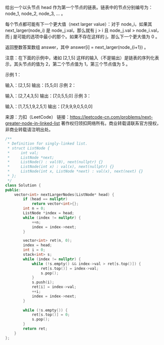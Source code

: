 给出一个以头节点 head 作为第一个节点的链表。链表中的节点分别编号为：node_1, node_2, node_3, ... 。

每个节点都可能有下一个更大值（next larger value）：对于 node_i，如果其 next_larger(node_i) 是 node_j.val，那么就有 j > i 且  node_j.val > node_i.val，而 j 是可能的选项中最小的那个。如果不存在这样的 j，那么下一个更大值为 0 。

返回整数答案数组 answer，其中 answer[i] = next_larger(node_{i+1}) 。

注意：在下面的示例中，诸如 [2,1,5] 这样的输入（不是输出）是链表的序列化表示，其头节点的值为 2，第二个节点值为 1，第三个节点值为 5 。

 

示例 1：

输入：[2,1,5]
输出：[5,5,0]
示例 2：

输入：[2,7,4,3,5]
输出：[7,0,5,5,0]
示例 3：

输入：[1,7,5,1,9,2,5,1]
输出：[7,9,9,9,0,5,0,0]

来源：力扣（LeetCode）
链接：https://leetcode-cn.com/problems/next-greater-node-in-linked-list
著作权归领扣网络所有。商业转载请联系官方授权，非商业转载请注明出处。



```cpp
/**
 * Definition for singly-linked list.
 * struct ListNode {
 *     int val;
 *     ListNode *next;
 *     ListNode() : val(0), next(nullptr) {}
 *     ListNode(int x) : val(x), next(nullptr) {}
 *     ListNode(int x, ListNode *next) : val(x), next(next) {}
 * };
 */
class Solution {
public:
    vector<int> nextLargerNodes(ListNode* head) {
        if (head == nullptr)
            return vector<int>{};
        int n = 0;
        ListNode *index = head;
        while (index != nullptr) {
            ++n;
            index = index->next;
        }

        vector<int> ret(n, 0);
        index = head;
        int i = 0;
        stack<int> s;
        while (index != nullptr) {
            while (!s.empty() && index->val > ret[s.top()]) {
                ret[s.top()] = index->val;
                s.pop();
            }
            s.push(i);
            ret[i] = index->val;
            ++i;
            index = index->next;
        }
        
        while (!s.empty()) {
            ret[s.top()] = 0;
            s.pop();
        }
        return ret;
    }
};
```

